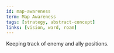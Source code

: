 ```yaml
---
id: map-awareness
term: Map Awareness
tags: [strategy, abstract-concept]
links: [vision, ward, roam]
---
```


Keeping track of enemy and ally positions.